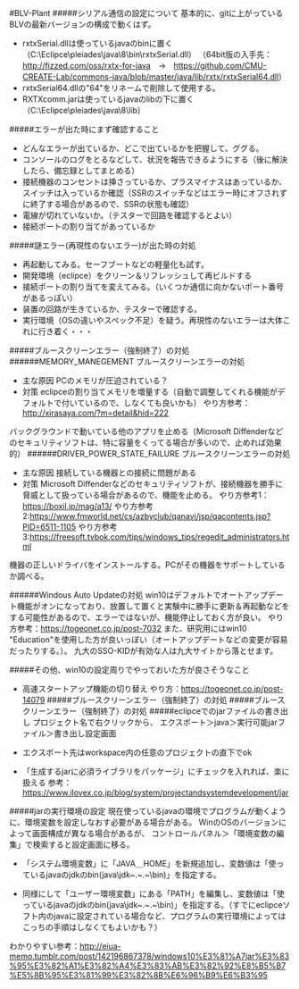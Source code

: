 #BLV-Plant
#####シリアル通信の設定について
基本的に、gitに上がっているBLVの最新バージョンの構成で動くはず。
* rxtxSerial.dllは使っているjavaのbinに置く（C:\Eclipce\pleiades\java\8\bin\rxtxSerial.dll）
（64bit版の入手先：<http://fizzed.com/oss/rxtx-for-java>　→　<https://github.com/CMU-CREATE-Lab/commons-java/blob/master/java/lib/rxtx/rxtxSerial64.dll>）
* rxtxSerial64.dllの"64"をリネームで削除して使用する。
* RXTXcomm.jarは使っているjavaのlibの下に置く（C:\Eclipce\pleiades\java\8\lib）

#####エラーが出た時にまず確認すること
* どんなエラーが出ているか、どこで出ているかを把握して、ググる。
* コンソールのログをとるなどして、状況を報告できるようにする（後に解決したら、備忘録としてまとめる）
* 接続機器のコンセントは挿さっているか、プラスマイナスはあっているか、スイッチは入っているか確認（SSRのスイッチなどはエラー時にオフされずに終了する場合があるので、SSRの状態も確認）
* 電線が切れていないか。（テスターで回路を確認するとよい）
* 接続ポートの割り当てがあっているか

#####謎エラー(再現性のないエラー)が出た時の対処
* 再起動してみる。セーフブートなどの軽量化も試す。
* 開発環境（eclipce）をクリーン＆リフレッシュして再ビルドする
* 接続ポートの割り当てを変えてみる。（いくつか通信に向かないポート番号があるっぽい）
* 装置の回路が生きているか、テスターで確認する。
* 実行環境（OSの違いやスペック不足）を疑う。再現性のないエラーは大体これに行き着く・・・

#####ブルースクリーンエラー（強制終了）の対処
######MEMORY_MANEGEMENT ブルースクリーンエラーの対処

* 主な原因
PCのメモリが圧迫されている？
* 対策
eclipceの割り当てメモリを増量する（自動で調整してくれる機能がデフォルトで付いているので、しなくても良いかも）
やり方参考：<http://xirasaya.com/?m=detail&hid=222>

バックグラウンドで動いている他のアプリを止める（Microsoft Diffenderなどのセキュリティソフトは、特に容量をくってる場合が多いので、止めれば効果的）
######DRIVER_POWER_STATE_FAILURE ブルースクリーンエラーの対処
* 主な原因
接続している機器との接続に問題がある
* 対策
Microsoft Diffenderなどのセキュリティソフトが、接続機器を勝手に脅威として扱っている場合があるので、機能を止める。
やり方参考1：<https://boxil.jp/mag/a13/>
やり方参考2:<https://www.fmworld.net/cs/azbyclub/qanavi/jsp/qacontents.jsp?PID=6511-1105>
やり方参考3:<https://freesoft.tvbok.com/tips/windows_tips/regedit_administrators.html>

機器の正しいドライバをインストールする。PCがその機器をサポートしているか調べる。

######Windous Auto Updateの対処
win10はデフォルトでオートアップデート機能がオンになっており、放置して置くと実験中に勝手に更新＆再起動などをする可能性があるので、エラーではないが、機能停止しておく方が良い。
やり方参考：<https://togeonet.co.jp/post-7032>
また、研究用にはwin10 "Education"を使用した方が良いっぽい（オートアップデートなどの変更が容易だったりする。）。
九大のSSO-KIDが有効な人は九大サイトから落とせます。

#####その他、win10の設定周りでやっておいた方が良さそうなこと
* 高速スタートアップ機能の切り替え
やり方：<https://togeonet.co.jp/post-14079>
#####ブルースクリーンエラー（強制終了）の対処
#####ブルースクリーンエラー（強制終了）の対処
#####eclipceでのjarファイルの書き出し
プロジェクト名で右クリックから、
エクスポート＞java＞実行可能jarファイル＞書き出し設定画面

* エクスポート先はworkspace内の任意のプロジェクトの直下でok
* 「生成するjarに必須ライブラリをパッケージ」にチェックを入れれば、楽に扱える
参考：<https://www.ilovex.co.jp/blog/system/projectandsystemdevelopment/jar>

#####jarの実行環境の設定
現在使っているjavaの環境でプログラムが動くように、環境変数を設定しなおす必要がある場合がある。
WinのOSのバージョンによって画面構成が異なる場合があるが、
コントロールパネル＞「環境変数の編集」で検索すると設定画面に移る。

* 「システム環境変数」に「JAVA＿HOME」を新規追加し、変数値は「使っているjavaのjdkのbin(java\jdk~.~.~\bin)」を指定する。

* 同様にして「ユーザー環境変数」にある「PATH」を編集し、変数値は「使っているjavaのjdkのbin(java\jdk~.~.~\bin)」を指定する。（すでにeclipceソフト内のjavaに設定されている場合など、プログラムの実行環境によってはこっちの手順はしなくてもよいかも？）

わかりやすい参考：<http://eiua-memo.tumblr.com/post/142196867378/windows10%E3%81%A7jar%E3%83%95%E3%82%A1%E3%82%A4%E3%83%AB%E3%82%92%E8%B5%B7%E5%8B%95%E3%81%99%E3%82%8B%E6%96%B9%E6%B3%95>

